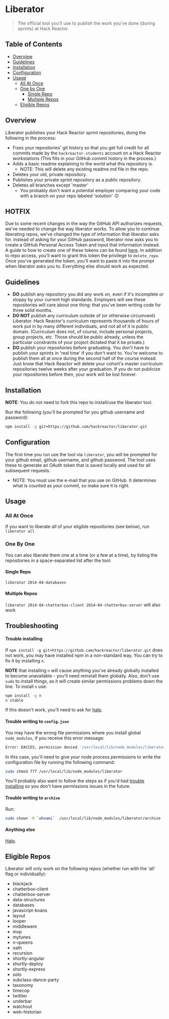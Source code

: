 # Liberator

> The official tool you'll use to publish the work you've done (during sprints) at Hack Reactor.

## Table of Contents

- [Overview](#overview)
- [Guidelines](#guidelines)
- [Installation](#installation)
- [Configuration](#configuration)
- [Usage](#usage)
  - [All At Once](#all-at-once)
  - [One by One](#one-by-one)
    - [Single Repo](#single-repo)
    - [Multiple Repos](#multiple-repos)
  - [Eligible Repos](#eligible-repos)

## Overview

Liberator publishes your Hack Reactor sprint repositories, doing the following in the process:
- Fixes your repositories' git history so that you get full credit for all commits made by the `hackreactor-students` account on a Hack Reactor workstations (This fills in your GitHub commit history in the process.)
- Adds a basic readme explaining to the world what this repository is.
  - NOTE: This will delete any existing readme.md file in the repo.
- Deletes your old, private repository.
- Publishes your private sprint repository as a public repository.
- Deletes all branches except 'master'
  - You probably don't want a potential employer comparing your code with a branch on your repo labeled 'solution' :D

## HOTFIX

Due to some recent changes in the way the GitHub API authorizes requests, we've needed to change the way liberator works. To allow you to continue liberating repos, we've changed the type of information that liberator asks for. Instead of asking for your GitHub password, liberator now asks you to create a GitHub Personal Access Token and input that information instead. A guide to how to create one of these tokens can be found [here](https://help.github.com/articles/creating-an-access-token-for-command-line-use/). In addition to repo access, you'll want to grant this token the privilege to `delete_repo`. Once you've generated the token, you'll want to paste it into the prompt when liberator asks you to. Everything else should work as expected.

## Guidelines

- **DO** publish any repository you did any work on, even if it's incomplete or
  sloppy by your current high standards. Employers will see these repositories
  will care about one thing: that you've been writing code for three solid
  months.
- **DO NOT** publish any curriculum outside of (or otherwise circumvent)
  Liberator. Hack Reactor's curriculum represents thousands of hours of work put in by many different individuals, and not all of it is public domain.
  (Curriculum does not, of course, include personal projects, group projects,
  etc. Those should be public already, unless the particular constraints of your project dictated that it be private.)
- **DO** publish your repositories before graduating. You don't have to publish your sprints in 'real time' if you don't want to. You're welcome to publish them all at once during the second half of the course instead. Just know that Hack Reactor will delete your cohort's
  master curriculum repositories twelve weeks after your graduation. If you do
  not publicize your repositories before then, your work will be lost forever.

## Installation

__NOTE__: You do not need to fork this repo to install/use the liberator tool.

Run the following (you'll be prompted for you github username and password):

  ```sh
  npm install -g git+https://github.com/hackreactor/liberator.git
  ```

## Configuration

The first time you run use the tool via `liberator`, you will be prompted for your github email, github username, and github password. The tool uses these to generate an OAuth token that is saved locally and used for all subsequent requests.
  - NOTE: You must use the e-mail that you use on GitHub. It determines what is counted as _your_ commit, so make sure it is right.

## Usage

### All At Once

If you want to liberate _all_ of your eligible repositories (see below), run `liberator all`

### One By One

You can also liberate them one at a time (or a few at a time), by listing the repositories in a space-separated list after the tool:

#### Single Repo

`liberator 2014-04-databases`

#### Multiple Repos

`liberator 2014-04-chatterbox-client 2014-04-chatterbox-server` will also work

## Troubleshooting

#### Trouble installing

If `npm install -g git+https://github.com/hackreactor/liberator.git` does not work, you may have installed npm in a non-standard way. You can try to fix it by installing `n`.

__NOTE__ that installing `n` will cause anything you've already globally installed to become unavailable - you'll need reinstall them globally. Also, don't use `sudo` to install things, as it will create similar permissions problems down the line. To install `n` use:


```sh
npm install -g n
n stable
```

If this doesn't work, you'll need to ask for [halp](http://bookstrap.hackreactor.com/).

#### Trouble writing to `config.json`

You may have the wrong file permissions where you install global `node_modules`, if you receive this error message:

```sh
Error: EACCES, permission denied '/usr/local/lib/node_modules/liberator/config.json'
```

In this case, you'll need to give your node process permissions to write the configuration file by running the following command:

```sh
sudo chmod 777 /usr/local/lib/node_modules/liberator
```

You'll probably also want to follow the steps as if you'd had [trouble installing](trouble-installing) so you don't have permissions issues in the future.

#### Trouble writing to `archive`

Run:

```sh
sudo chown -R `whoami`  /usr/local/lib/node_modules/liberator/archive
```

#### Anything else

[Halp](http://bookstrap.hackreactor.com/).

## Eligible Repos

Liberator will only work on the following repos (whether run with the 'all' flag or individually):
- blackjack
- chatterbox-client
- chatterbox-server
- data-structures
- databases
- javascript-koans
- layout
- looper
- middleware
- mvp
- mytunes
- n-queens
- oath
- recursion
- shortly-angular
- shortly-deploy
- shortly-express
- solo
- subclass-dance-party
- taxonomy
- timecop
- twittler
- underbar
- watchout
- web-historian
